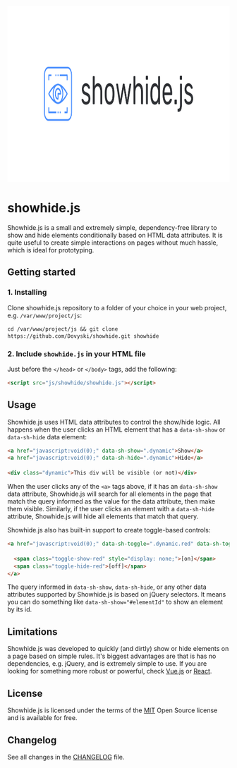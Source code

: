<p align="center">
    <img width="1000" height="400" src=".github/logo.png" title="Showhide.js logo"><br />
</p>

# showhide.js

Showhide.js is a small and extremely simple, dependency-free library to show and hide elements conditionally based on HTML data attributes. It is quite useful to create simple interactions on pages without much hassle, which is ideal for prototyping. 

## Getting started

### 1. Installing

Clone showhide.js repository to a folder of your choice in your web project, e.g. `/var/www/project/js`:

```
cd /var/www/project/js && git clone https://github.com/Dovyski/showhide.git showhide
```

### 2. Include `showhide.js` in your HTML file

Just before the `</head>` or `</body>` tags, add the following:

```html
<script src="js/showhide/showhide.js"></script>
```

## Usage

Showhide.js uses HTML data attributes to control the show/hide logic. All happens when the user clicks an HTML element that has a `data-sh-show` or `data-sh-hide` data element:

```html       
<a href="javascript:void(0);" data-sh-show=".dynamic">Show</a>
<a href="javascript:void(0);" data-sh-hide=".dynamic">Hide</a>

<div class="dynamic">This div will be visible (or not)</div>
```

When the user clicks any of the `<a>` tags above, if it has an `data-sh-show` data attribute, Showhide.js will search for all elements in the page that match the query informed as the value for the data attribute, then make them visible. Similarly, if the user clicks an element with a `data-sh-hide` attribute, Showhide.js will hide all elements that match that query.

Showhide.js also has built-in support to create toggle-based controls:

```html
<a href="javascript:void(0);" data-sh-toggle=".dynamic.red" data-sh-toggle-show=".toggle-show-red" data-sh-toggle-hide=".toggle-hide-red">
          
  <span class="toggle-show-red" style="display: none;">[on]</span>
  <span class="toggle-hide-red">[off]</span>
</a>
```

The query informed in `data-sh-show`, `data-sh-hide`, or any other data attributes supported by Showhide.js is based on jQuery selectors. It means you can do something like `data-sh-show="#elementId"` to show an element by its id.

## Limitations

Showhide.js was developed to quickly (and dirtly) show or hide elements on a page based on simple rules. It's biggest advantages are that is has no dependencies, e.g. jQuery, and is extremely simple to use. If you are looking for something more robust or powerful, check [Vue.js](https://vuejs.org/) or [React](https://reactjs.org/).

## License

Showhide.js is licensed under the terms of the [MIT](https://choosealicense.com/licenses/mit/) Open Source
license and is available for free.

## Changelog

See all changes in the [CHANGELOG](CHANGELOG.md) file.
